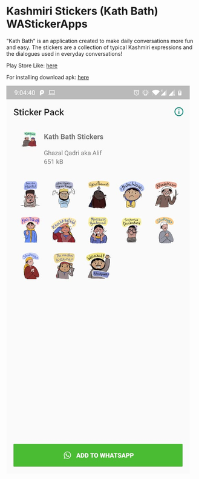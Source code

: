 # Kashmiri Stickers (Kath Bath) WAStickerApps

"Kath Bath" is an application created to make daily conversations more fun and easy. 
The stickers are a collection of typical Kashmiri expressions and the dialogues used in everyday conversations!

Play Store Like: [here](https://play.google.com/store/apps/details?id=com.alif.kathbathapp "Download from playstore")

For installing download apk: [here](https://github.com/romaan7/GazalStickerApp/blob/master/release/app-release.apk?raw=true "Download APK")

![alt text](Screenshot.jpeg?raw=true "SCREEN")

